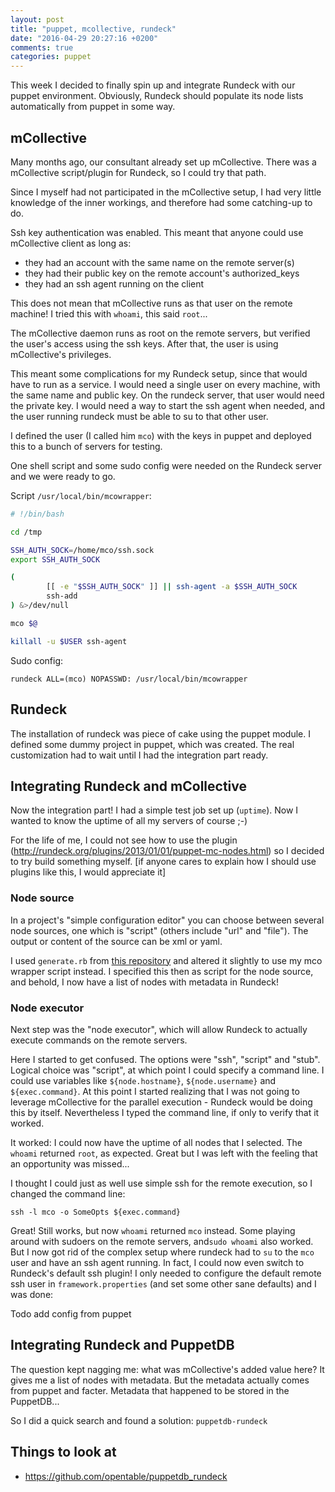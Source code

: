 ```yaml
---
layout: post
title: "puppet, mcollective, rundeck"
date: "2016-04-29 20:27:16 +0200"
comments: true
categories: puppet
---
```


This week I decided to finally spin up and integrate Rundeck with our puppet environment. Obviously, Rundeck should populate its node lists automatically from puppet in some way. 

## mCollective

Many months ago, our consultant already set up mCollective. There was a mCollective script/plugin for Rundeck, so I could try that path. 

Since I myself had not participated in the mCollective setup, I had very little knowledge of the inner workings, and therefore had some catching-up to do.

Ssh key authentication was enabled. This meant that anyone could use mCollective client as long as:

* they had an account with the same name on the remote server(s)
* they had their public key on the remote account's authorized_keys
* they had an ssh agent running on the client

This does not mean that mCollective runs as that user on the remote machine! I tried this with `whoami`, this said `root`...

The mCollective daemon runs as root on the remote servers, but verified the user's access using the ssh keys. After that, the user is using mCollective's privileges. 

This meant some complications for my Rundeck setup, since that would have to run as a service. I would need a single user on every machine, with the same name and public key. On the rundeck server, that user would need the private key. I would need a way to start the ssh agent when needed, and the user running rundeck must be able to su to that other user. 

I defined the user (I called him `mco`) with the keys in puppet and deployed this to a bunch of servers for testing. 

One shell script and some sudo config were needed on the Rundeck server and we were ready to go. 

Script `/usr/local/bin/mcowrapper`:

```bash
# !/bin/bash

cd /tmp

SSH_AUTH_SOCK=/home/mco/ssh.sock
export SSH_AUTH_SOCK

(
        [[ -e "$SSH_AUTH_SOCK" ]] || ssh-agent -a $SSH_AUTH_SOCK
        ssh-add
) &>/dev/null

mco $@

killall -u $USER ssh-agent
```

Sudo config:

```sudoers
rundeck ALL=(mco) NOPASSWD: /usr/local/bin/mcowrapper
```

## Rundeck

The installation of rundeck was piece of cake using the puppet module. I defined some dummy project in puppet, which was created. The real customization had to wait until I had the integration part ready. 

## Integrating Rundeck and mCollective

Now the integration part! I had a simple test job set up (`uptime`). Now I wanted to know the uptime of all my servers of course ;-)

For the life of me, I could not see how to use the plugin (http://rundeck.org/plugins/2013/01/01/puppet-mc-nodes.html) so I decided to try build something myself. [if anyone cares to explain how I should use plugins like this, I would appreciate it]

### Node source

In a project's "simple configuration editor" you can choose between several node sources, one which is "script" (others include "url" and "file"). The output or content of the source can be xml or yaml.

I used `generate.rb` from [this repository](https://github.com/connaryscott/rundeck-mcollective-nodes) and altered it slightly to use my mco wrapper script instead. I specified this then as script for the node source, and behold, I now have a list of nodes with metadata in Rundeck!

### Node executor

Next step was the "node executor", which will allow Rundeck to actually execute commands on the remote servers. 

Here I started to get confused. The options were "ssh", "script" and "stub". Logical choice was "script", at which point I could specify a command line. I could use variables like `${node.hostname}`, `${node.username}` and `${exec.command}`. At this point I started realizing that I was not going to leverage mCollective for the parallel execution - Rundeck would be doing this by itself. Nevertheless I typed the command line, if only to verify that it worked. 

It worked: I could now have the uptime of all nodes that I selected. The `whoami` returned `root`, as expected. Great but I was left with the feeling that an opportunity was missed... 

I thought I could just as well use simple ssh for the remote execution, so I changed the command line:

`ssh -l mco -o SomeOpts ${exec.command}`

Great! Still works, but now `whoami` returned `mco` instead. Some playing around with sudoers on the remote servers, and`sudo whoami` also worked. But I now got rid of the complex setup where rundeck had to `su` to the `mco` user and have an ssh agent running. In fact, I could now even switch to Rundeck's default ssh plugin! I only needed to configure the default remote ssh user in `framework.properties` (and set some other sane defaults) and I was done:

Todo add config from puppet

## Integrating Rundeck and PuppetDB

The question kept nagging me: what was mCollective's added value here? It gives me a list of nodes with metadata. But the metadata actually comes from puppet and facter. Metadata that happened to be stored in the PuppetDB... 

So I did a quick search and found a solution: `puppetdb-rundeck`

## Things to look at

* https://github.com/opentable/puppetdb_rundeck

